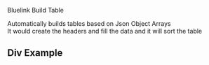 Bluelink Build Table

Automatically builds tables based on Json Object Arrays<br/>
It would create the headers and fill the data and it will sort the table
<h2>Div Example</h2>
    <div id="build_table" 
        data-type="build_table" 
        data-json="build_table_json" 
      data-url=""></div>
